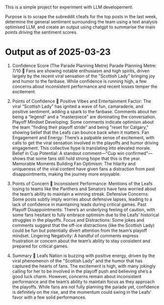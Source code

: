 This is a simple project for experiment with LLM developement.

Purpose is to scrape the subreddit r/leafs for the top posts in the last week, determine the general sentiment surrounding the team using a text analysis optimised LLM, and create an output using chatgpt to summarise the main points driving the sentiment scores.

# Output as of 2025-03-23

1. Confidence Score (The Parade Planning Metre)
Parade Planning Metre: 7/10 🎉
Fans are showing notable enthusiasm and high spirits, driven largely by the recent viral sensation of the "Scottish Lady" bringing joy and humor to the fanbase. While confidence is running high, a few concerns about inconsistent performance and recent losses temper the excitement.

2. Points of Confidence 🚀
Positive Vibes and Entertainment Factor: The viral “Scottish Lady” has ignited a wave of fun, camaraderie, and positive sentiment, adding a spark to the fanbase. Comments about her being a “legend” and a “masterpiece” are dominating the conversation.
Playoff Mindset Developing: Some comments indicate optimism about the team "finding their playoff stride" and being "reset for Calgary," showing belief that the Leafs can bounce back when it matters.
Fan Engagement and Energy: There’s a palpable sense of excitement, with calls to get the viral sensation involved in the playoffs and humor driving engagement. This collective hype is translating into elevated morale.
Belief in Cup Potential: A standout comment—"Cup win confirmed"—shows that some fans still hold strong hope that this is the year.
Memorable Moments Building Fan Optimism: The hilarity and uniqueness of the viral content have given fans a distraction from past disappointments, making the journey more enjoyable.
3. Points of Concern 😬
Inconsistent Performance: Mentions of the Leafs losing to teams like the Panthers and Senators have fans worried about the team’s ability to maintain a winning streak.
Defensive Concerns: Some posts subtly imply worries about defensive lapses, leading to a lack of confidence in maintaining leads during critical games.
Past Playoff Disappointments: There’s an underlying feeling of caution, with some fans hesitant to fully embrace optimism due to the Leafs’ historical struggles in the playoffs.
Focus and Distractions: Some jokes and comments suggest that the off-ice distractions (like the Scottish Lady) could be fun but potentially divert attention from the team’s playoff mindset.
Lingering Negativity: A handful of comments express frustration or concern about the team’s ability to stay consistent and prepared for critical games.
4. Summary 📝
Leafs Nation is buzzing with positive energy, driven by the viral phenomenon of the "Scottish Lady" and the humor that has captured the hearts of fans. The excitement is high, with many jokingly calling for her to be involved in the playoff push and believing she’s a good luck charm. However, concerns remain about inconsistent performance and the team’s ability to maintain focus as they approach the playoffs. While fans are not fully planning the parade yet, confidence is definitely on the rise, and the momentum could swing in the Leafs’ favor with a few solid performances.